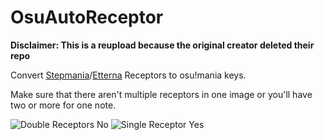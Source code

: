 # OsuAutoReceptor

**Disclaimer: This is a reupload because the original creator deleted their repo**

Convert [Stepmania](https://www.stepmania.com)/[Etterna](https://etternaonline.com) Receptors to osu!mania keys.

Make sure that there aren't multiple receptors in one image or you'll have two or more for one note.

![Double Receptors No](https://i.imgur.com/Gx3SMG9.png) ![Single Receptor Yes](https://i.imgur.com/1PqSW6u.png)
